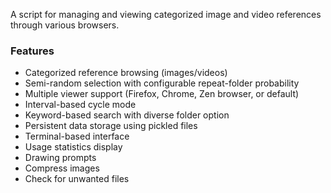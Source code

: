 A script for managing and viewing categorized image and video references through various browsers. 

### Features

- Categorized reference browsing (images/videos)
- Semi-random selection with configurable repeat-folder probability
- Multiple viewer support (Firefox, Chrome, Zen browser, or default)
- Interval-based cycle mode
- Keyword-based search with diverse folder option
- Persistent data storage using pickled files
- Terminal-based interface
- Usage statistics display
- Drawing prompts
- Compress images
- Check for unwanted files
